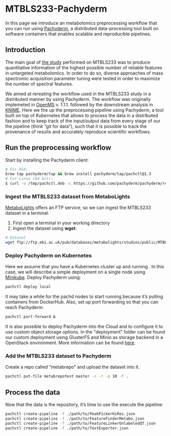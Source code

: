 # MTBLS233-Pachyderm
In this page we introduce an metabolomics preprocessing workflow that you can run using [Pachyderm](https://github.com/pachyderm/pachyderm), a distributed data-processing tool built on software containers that enables scalable and reproducible pipelines.

## Introduction
The main goal of [the study](http://www.sciencedirect.com/science/article/pii/S000326701630647X) performed on MTBLS233 was to produce quantitative information of the highest possible number of reliable features in untargeted metabolomics. In order to do so, diverse approaches of mass spectromic acquisition parameter tuning were tested in order to maximize the number of spectral features.

We aimed at rereating the workflow used in the MTBLS233 study in a distributed manner by using Pachyderm. The workflow was originally implemeted in [OpenMS](https://www.openms.de/) v. 1.1.1. followed by the downstream analysis in [KNIME](https://www.knime.org/). Here we fire up the preprocessing pipeline using Pachyderm, a tool built on top of Kubernetes that allows to process the data in a distributed fashion and to keep track of the input/output data from every stage of our the pipeline (think “git for data”), such that it is possible to track the provenance of results and accurately reproduce scientific workflows.

## Run the preprocessing workflow

Start by installing the Pachyderm client:

```bash
# For OSX:
brew tap pachyderm/tap && brew install pachyderm/tap/pachctl@1.3
# For Linux (64 bit):
$ curl -o /tmp/pachctl.deb -L https://github.com/pachyderm/pachyderm/releases/download/v1.3.17/pachctl_1.3.17_amd64.deb && sudo dpkg -i /tmp/pachctl.deb
```

### Ingest the MTBLS233 dataset from MetaboLights

[MetaboLights](http://www.ebi.ac.uk/metabolights/) offers an FTP service, so we can ingest the MTBLS233 dataset in a terminal. 

1. First open a terminal in your working directory
2. Ingest the dataset using **wget**:

```bash
# Dataset
wget ftp://ftp.ebi.ac.uk/pub/databases/metabolights/studies/public/MTBLS233/*alternate_pos_low_mr.mzML
```

### Deploy Pachyderm on Kubernetes

Here we assume that you have a Kubernetes cluster up and running . In this case, we will describe a simple deployment on a single node using [Minikube](http://kubernetes.io/docs/getting-started-guides/minikube). Deploy Pachyderm using:

```bash
pachctl deploy local
```
It may take a while for the pachd nodes to start running because it’s pulling containers from DockerHub.
Also, set up port forwarding so that you can reach Pachyderm:

```bash
pachctl port-forward &
```
It is also possible to deploy Pachyderm into the Cloud and to configure it to use custom object storage options. In the "deployment" folder can be found our custom deployment using GlusterFS and Minio as storage backend in a OpenStack environment. More information can be found [here](http://docs.pachyderm.io/en/v1.3.18/deployment/deploying_on_the_cloud.html). 

### Add the MTBLS233 dataset to Pachyderm

Create a repo called "metabrepo" and upload the dataset into it. 

```bash
pachctl put-file metabrepotest master -c -r -p 10 -f .
```

## Process the data

Now that the data is the repository, it’s time to use the execute the pipeline:

```bash
pachctl create-pipeline -f ./path/to/PeakPickerHiRes.json
pachctl create-pipeline -f ./path/to/FeatureFinderMetabo.json
pachctl create-pipeline -f ./path/to/FeatureLinkerUnlabeledQT.json
pachctl create-pipeline -f ./path/to/TextExporter.json
```


